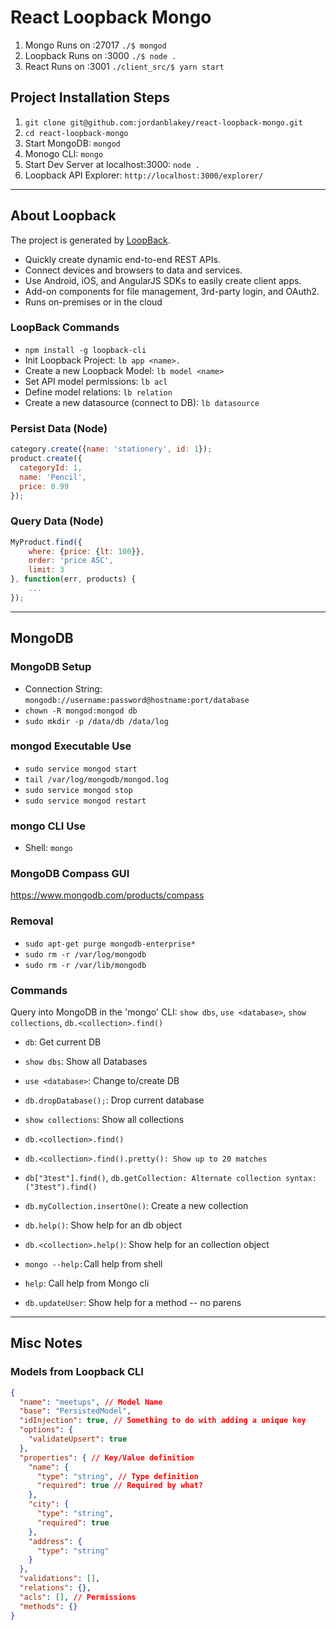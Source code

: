 # React Loopback Mongo

1. Mongo Runs on :27017 `./$ mongod`
1. Loopback Runs on :3000 `./$ node .`
1. React Runs on :3001 `./client_src/$ yarn start`

## Project Installation Steps

1. `git clone git@github.com:jordanblakey/react-loopback-mongo.git`
1. `cd react-loopback-mongo`
1. Start MongoDB: `mongod`
1. Monogo CLI: `mongo`
1. Start Dev Server at localhost:3000: `node .`
1. Loopback API Explorer: `http://localhost:3000/explorer/`

<hr>

## About Loopback

The project is generated by [LoopBack](http://loopback.io).

- Quickly create dynamic end-to-end REST APIs.
- Connect devices and browsers to data and services.
- Use Android, iOS, and AngularJS SDKs to easily create client apps.
- Add-on components for file management, 3rd-party login, and OAuth2.
- Runs on-premises or in the cloud

### LoopBack Commands

- `npm install -g loopback-cli`
- Init Loopback Project: `lb app <name>.`
- Create a new Loopback Model: `lb model <name>`
- Set API model permissions: `lb acl`
- Define model relations: `lb relation`
- Create a new datasource (connect to DB): `lb datasource`

### Persist Data (Node)

``` js
category.create({name: 'stationery', id: 1});
product.create({
  categoryId: 1,
  name: 'Pencil',
  price: 0.99
});
```

### Query Data (Node)

``` js
MyProduct.find({
    where: {price: {lt: 100}},
    order: 'price ASC',
    limit: 3
}, function(err, products) {
    ...
});
```

<hr>

## MongoDB

### MongoDB Setup

- Connection String: `mongodb://username:password@hostname:port/database`
- `chown -R mongod:mongod db`
- `sudo mkdir -p /data/db /data/log`

### mongod Executable Use

- `sudo service mongod start`
- `tail /var/log/mongodb/mongod.log`
- `sudo service mongod stop`
- `sudo service mongod restart`

### mongo CLI Use

- Shell: `mongo`

### MongoDB Compass GUI

https://www.mongodb.com/products/compass

### Removal

- `sudo apt-get purge mongodb-enterprise*`
- `sudo rm -r /var/log/mongodb`
- `sudo rm -r /var/lib/mongodb`

### Commands

Query into MongoDB in the 'mongo' CLI:
`show dbs`, `use <database>`, `show collections`, `db.<collection>.find()`

- `db`: Get current DB
- `show dbs`: Show all Databases
- `use <database>`: Change to/create DB
- `db.dropDatabase();`: Drop current database

- `show collections`: Show all collections
- `db.<collection>.find()`
- `db.<collection>.find().pretty(): Show up to 20 matches`
- `db["3test"].find()`, `db.getCollection: Alternate collection syntax: ("3test").find()`
- `db.myCollection.insertOne()`: Create a new collection

- `db.help()`: Show help for an db object
- `db.<collection>.help()`: Show help for an collection object
- `mongo --help:`Call help from shell
- `help`: Call help from Mongo cli

- `db.updateUser`: Show help for a method -- no parens

<hr>

## Misc Notes

### Models from Loopback CLI

``` json
{
  "name": "meetups", // Model Name
  "base": "PersistedModel",
  "idInjection": true, // Something to do with adding a unique key
  "options": {
    "validateUpsert": true
  },
  "properties": { // Key/Value definition
    "name": {
      "type": "string", // Type definition
      "required": true // Required by what?
    },
    "city": {
      "type": "string",
      "required": true
    },
    "address": {
      "type": "string"
    }
  },
  "validations": [],
  "relations": {},
  "acls": [], // Permissions
  "methods": {}
}
```